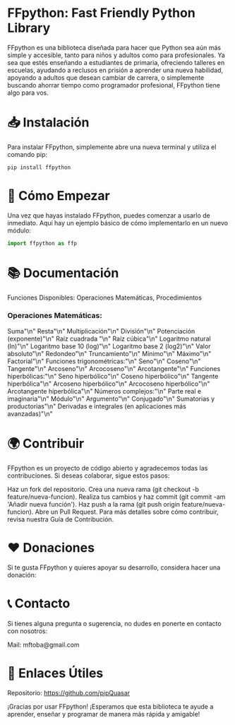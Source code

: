 # FFpython: Fast Friendly Python Library

FFpython es una biblioteca diseñada para hacer que Python sea aún más simple y accesible, tanto para niños y adultos como para profesionales. Ya sea que estés enseñando a estudiantes de primaria, ofreciendo talleres en escuelas, ayudando a reclusos en prisión a aprender una nueva habilidad, apoyando a adultos que desean cambiar de carrera, o simplemente buscando ahorrar tiempo como programador profesional, FFpython tiene algo para vos.

# 📥 Instalación
Para instalar FFpython, simplemente abre una nueva terminal y utiliza el comando pip:
```bash
pip install ffpython
```

# 🚀 Cómo Empezar
Una vez que hayas instalado FFpython, puedes comenzar a usarlo de inmediato. Aquí hay un ejemplo básico de cómo implementarlo en un nuevo módulo:

```python
import ffpython as ffp
```

# 📚 Documentación
Funciones Disponibles:
Operaciones Matemáticas,
Procedimientos

<h3>Operaciones Matemáticas:</h3>
Suma"\n"
Resta"\n"
Multiplicación"\n"
División"\n"
Potenciación (exponente)"\n"
Raíz cuadrada "\n"
Raíz cúbica"\n"
Logaritmo natural (ln)"\n"
Logaritmo base 10 (log)"\n"
Logaritmo base 2 (log2)"\n"
Valor absoluto"\n"
Redondeo"\n"
Truncamiento"\n"
Mínimo"\n"
Máximo"\n"
Factorial"\n"
Funciones trigonométricas:"\n"
Seno"\n"
Coseno"\n"
Tangente"\n"
Arcoseno"\n"
Arcocoseno"\n"
Arcotangente"\n"
Funciones hiperbólicas:"\n"
Seno hiperbólico"\n"
Coseno hiperbólico"\n"
Tangente hiperbólica"\n"
Arcoseno hiperbólico"\n"
Arcocoseno hiperbólico"\n"
Arcotangente hiperbólica"\n"
Números complejos:"\n"
Parte real e imaginaria"\n"
Módulo"\n"
Argumento"\n"
Conjugado"\n"
Sumatorias y productorias"\n"
Derivadas e integrales (en aplicaciones más avanzadas)"\n"

# 🌍 Contribuir
FFpython es un proyecto de código abierto y agradecemos todas las contribuciones. Si deseas colaborar, sigue estos pasos:

Haz un fork del repositorio.
Crea una nueva rama (git checkout -b feature/nueva-funcion).
Realiza tus cambios y haz commit (git commit -am 'Añadir nueva función').
Haz push a la rama (git push origin feature/nueva-funcion).
Abre un Pull Request.
Para más detalles sobre cómo contribuir, revisa nuestra Guía de Contribución.

# ❤️ Donaciones
Si te gusta FFpython y quieres apoyar su desarrollo, considera hacer una donación:


# 📞 Contacto
Si tienes alguna pregunta o sugerencia, no dudes en ponerte en contacto con nosotros:

<p align="left">
<a>Mail: mftoba@gmail.com </a>
</p>

# 🔗 Enlaces Útiles
Repositorio: https://github.com/pipQuasar

¡Gracias por usar FFpython! ¡Esperamos que esta biblioteca te ayude a aprender, enseñar y programar de manera más rápida y amigable!
